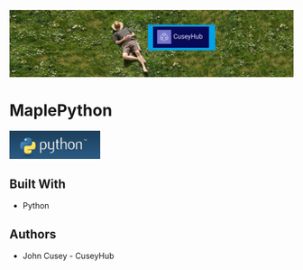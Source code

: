 ![CuseyHub](https://github.com/cusey/ImageForWiki/blob/master/Logos/CuseyHub_Banner_Small.jpg)

# MaplePython    

<img 
src="https://github.com/cusey/ImageForWiki/blob/master/Logos/Python.PNG" 
alt="Python" 
height="50px"/>

## Built With
* Python

## Authors
* John Cusey - CuseyHub 
